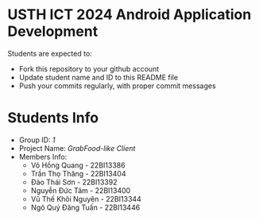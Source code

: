USTH ICT 2024 Android Application Development
=====================================================

Students are expected to:

* Fork this repository to your github account
* Update student name and ID to this README file
* Push your commits regularly, with proper commit messages

Students Info
=======================

* Group ID: *1*
* Project Name: *GrabFood-like Client*
* Members Info:
    - Võ Hồng Quang - 22BI13386
    - Trần Thọ Thăng - 22BI13404
    - Đào Thái Sơn - 22BI13392
    - Nguyễn Đức Tâm - 22BI13400
    - Vũ Thế Khôi Nguyên - 22BI13344
    - Ngô Quý Đăng Tuấn - 22BI13446
